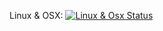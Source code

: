 Linux & OSX: [![Linux & Osx Status](http://img.shields.io/travis/vgvassilev/solid.svg?style=flat-square)](https://travis-ci.org/vgvassilev/solid)
